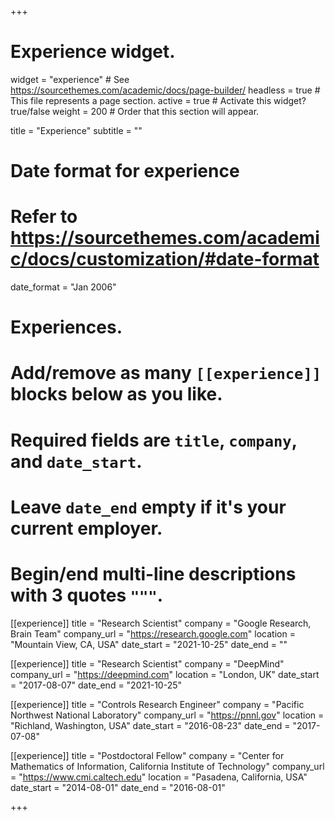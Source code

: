 +++
# Experience widget.
widget = "experience"  # See https://sourcethemes.com/academic/docs/page-builder/
headless = true  # This file represents a page section.
active = true  # Activate this widget? true/false
weight = 200  # Order that this section will appear.

title = "Experience"
subtitle = ""

# Date format for experience
#   Refer to https://sourcethemes.com/academic/docs/customization/#date-format
date_format = "Jan 2006"

# Experiences.
#   Add/remove as many `[[experience]]` blocks below as you like.
#   Required fields are `title`, `company`, and `date_start`.
#   Leave `date_end` empty if it's your current employer.
#   Begin/end multi-line descriptions with 3 quotes `"""`.
[[experience]]
  title = "Research Scientist"
  company = "Google Research, Brain Team"
  company_url = "https://research.google.com"
  location = "Mountain View, CA, USA"
  date_start = "2021-10-25"
  date_end = ""


[[experience]]
  title = "Research Scientist"
  company = "DeepMind"
  company_url = "https://deepmind.com"
  location = "London, UK"
  date_start = "2017-08-07"
  date_end = "2021-10-25"

[[experience]]
  title = "Controls Research Engineer"
  company = "Pacific Northwest National Laboratory"
  company_url = "https://pnnl.gov"
  location = "Richland, Washington, USA"
  date_start = "2016-08-23"
  date_end = "2017-07-08"
  
[[experience]]
  title = "Postdoctoral Fellow"
  company = "Center for Mathematics of Information, California Institute of Technology"
  company_url = "https://www.cmi.caltech.edu"
  location = "Pasadena, California, USA"
  date_start = "2014-08-01"
  date_end = "2016-08-01"

+++
